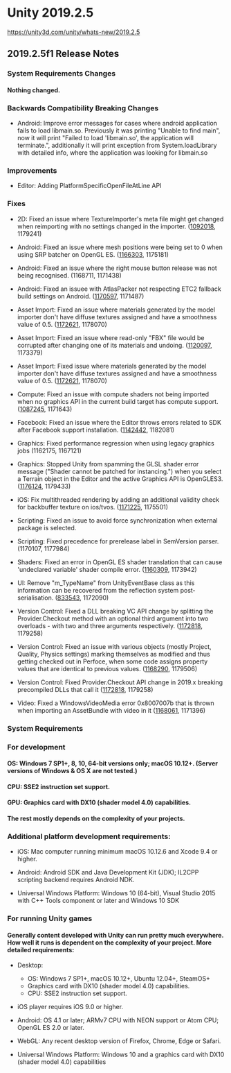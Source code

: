 # Unity 2019.2.5
https://unity3d.com/unity/whats-new/2019.2.5

## 2019.2.5f1 Release Notes


### System Requirements Changes

#### Nothing changed.

### Backwards Compatibility Breaking Changes
<ul>
<li>Android: Improve error messages for cases where android application fails to load libmain.so. Previously it was printing "Unable to find main", now it will print "Failed to load 'libmain.so', the application will terminate.", additionally it will print exception from System.loadLibrary with detailed info, where the application was looking for libmain.so</li>
</ul>

### Improvements
<ul>
<li>Editor: Adding PlatformSpecificOpenFileAtLine API</li>
</ul>

### Fixes
<ul>
<li><p>2D: Fixed an issue where TextureImporter's meta file might get changed when reimporting with no settings changed in the importer. (<a href="https://issuetracker.unity3d.com/issues/perforce-version-control-automatically-checkouts-reimported-sprites">1092018</a>, 1179241)</p></li>
<li><p>Android: Fixed an issue where mesh positions were being set to 0 when using SRP batcher on OpenGL ES. (<a href="https://issuetracker.unity3d.com/issues/lwrp-mesh-positions-are-set-incorrectly-when-using-srp-batching">1166303</a>, 1175181)</p></li>
<li><p>Android: Fixed an issue where the right mouse button release was not being recognised. (1168711, 1171438)</p></li>
<li><p>Android: Fixed an issuee with AtlasPacker not respecting ETC2 fallback build settings on Android. (<a href="https://issuetracker.unity3d.com/issues/android-androidetc2fallbackoverride-dot-quality32bitdownscaled-does-not-work-on-an-atlas-created-with-the-legacy-sprite-packer">1170597</a>, 1171487)</p></li>
<li><p>Asset Import: Fixed an issue where materials generated by the model importer don't have diffuse textures assigned and have a smoothness value of 0.5. (<a href="https://issuetracker.unity3d.com/issues/lwrp-fbx-assets-lose-their-materials-when-importing-the-assets-into-a-lwrp-project">1172621</a>, 1178070)</p></li>
<li><p>Asset Import: Fixed an issue where read-only "FBX" file would be corrupted after changing one of its materials and undoing. (<a href="https://issuetracker.unity3d.com/issues/read-only-fbx-file-gets-corrupted-after-changing-one-of-its-materials-and-undoing">1120097</a>, 1173379)</p></li>
<li><p>Asset Import: Fixed issue where materials generated by the model importer don't have diffuse textures assigned and have a smoothness value of 0.5. (<a href="https://issuetracker.unity3d.com/issues/lwrp-fbx-assets-lose-their-materials-when-importing-the-assets-into-a-lwrp-project">1172621</a>, 1178070)</p></li>
<li><p>Compute: Fixed an issue with compute shaders not being imported when no graphics API in the current build target has compute support. (<a href="https://issuetracker.unity3d.com/issues/2018-dot-3-windows-webgl-applying-a-blend-to-a-mesh-with-blendshapes-throws-the-error-and-warning">1087245</a>, 1171643)</p></li>
<li><p>Facebook: Fixed an issue where the Editor throws errors related to SDK after Facebook support installation. (<a href="https://issuetracker.unity3d.com/issues/facebook-editor-throw-errors-related-to-sdk-after-facebook-support-installation">1142442</a>, 1182081)</p></li>
<li><p>Graphics: Fixed performance regression when using legacy graphics jobs (1162175, 1167121)</p></li>
<li><p>Graphics: Stopped Unity from spamming the GLSL shader error message ("Shader cannot be patched for instancing.") when you select a Terrain object in the Editor and the active Graphics API is OpenGLES3. (<a href="https://issuetracker.unity3d.com/issues/glsl-shader-cannot-be-patched-for-instancing-dot-is-thrown-when-selecting-terrain-with-draw-instanced-enabled-on-opengl-api">1176124</a>, 1179433)</p></li>
<li><p>iOS: Fix multithreaded rendering by adding an additional validity check for backbuffer texture on ios/tvos. (<a href="https://issuetracker.unity3d.com/issues/ios-opengles-multithreaded-rendering-on-opengles-breaks-setting-camera-dot-targettexture">1171225</a>, 1175501)</p></li>
<li><p>Scripting: Fixed an issue to avoid force synchronization when external package is selected.</p></li>
<li><p>Scripting: Fixed precedence for prerelease label in SemVersion parser. (1170107, 1177984)</p></li>
<li><p>Shaders: Fixed an error in OpenGL ES shader translation that can cause 'undeclared variable' shader compile error. (<a href="https://issuetracker.unity3d.com/issues/hlslcc-generated-shader-is-not-compiling-due-to-undeclared-variable-u-xlati9-error">1160309</a>, 1173942)</p></li>
<li><p>UI: Remove "m_TypeName" from UnityEventBase class as this information can be recovered from the reflection system post-serialisation. (<a href="https://issuetracker.unity3d.com/issues/runtime-unityevent-objects-contain-the-name-of-type-as-a-serialized-string">833543</a>, 1172090)</p></li>
<li><p>Version Control: Fixed a DLL breaking VC API change by splitting the Provider.Checkout method with an optional third argument into two overloads - with two and three arguments respectively. (<a href="https://issuetracker.unity3d.com/issues/vcs-addition-of-changeset-changeset-equals-null-argument-to-provider-dot-checkout-broke-prebuilt-assemblies-in-2019-dot-1-plus">1172818</a>, 1179258)</p></li>
<li><p>Version Control: Fixed an issue with various objects (mostly Project, Quality, Physics settings) marking themselves as modified and thus getting checked out in Perfoce, when some code assigns property values that are identical to previous values. (<a href="https://issuetracker.unity3d.com/issues/vcs-project-settings-asset-is-automatically-checked-out-when-closing-the-editor">1168290</a>, 1179506)</p></li>
<li><p>Version Control: Fixed Provider.Checkout API change in 2019.x breaking precompiled DLLs that call it (<a href="https://issuetracker.unity3d.com/issues/vcs-addition-of-changeset-changeset-equals-null-argument-to-provider-dot-checkout-broke-prebuilt-assemblies-in-2019-dot-1-plus">1172818</a>, 1179258)</p></li>
<li><p>Video: Fixed a WindowsVideoMedia error 0x8007007b that is thrown when importing an AssetBundle with video in it (<a href="https://issuetracker.unity3d.com/issues/windowsvideomedia-error-0x8007007b-is-thrown-when-importing-an-assetbundle-with-video-in-it">1168061</a>, 1171396)</p></li>
</ul>

### System Requirements

### For development

#### OS: Windows 7 SP1+, 8, 10, 64-bit versions only; macOS 10.12+. (Server versions of Windows & OS X are not tested.)

#### CPU: SSE2 instruction set support.

#### GPU: Graphics card with DX10 (shader model 4.0) capabilities.

#### The rest mostly depends on the complexity of your projects.

### Additional platform development requirements:
<ul>
<li><p>iOS: Mac computer running minimum macOS 10.12.6 and Xcode 9.4 or higher.</p></li>
<li><p>Android: Android SDK and Java Development Kit (JDK); IL2CPP scripting backend requires Android NDK.</p></li>
<li><p>Universal Windows Platform: Windows 10 (64-bit), Visual Studio 2015 with C++ Tools component or later and Windows 10 SDK</p></li>
</ul>

### For running Unity games

#### Generally content developed with Unity can run pretty much everywhere. How well it runs is dependent on the complexity of your project. More detailed requirements:
<ul>
<li><p>Desktop:</p> 
<ul>
<li>OS: Windows 7 SP1+, macOS 10.12+, Ubuntu 12.04+, SteamOS+</li>
<li>Graphics card with DX10 (shader model 4.0) capabilities.</li>
<li>CPU: SSE2 instruction set support.</li>
</ul></li>
<li><p>iOS player requires iOS 9.0 or higher.</p></li>
<li><p>Android: OS 4.1 or later; ARMv7 CPU with NEON support or Atom CPU; OpenGL ES 2.0 or later.</p></li>
<li><p>WebGL: Any recent desktop version of Firefox, Chrome, Edge or Safari.</p></li>
<li><p>Universal Windows Platform: Windows 10 and a graphics card with DX10 (shader model 4.0) capabilities</p></li>
</ul>
